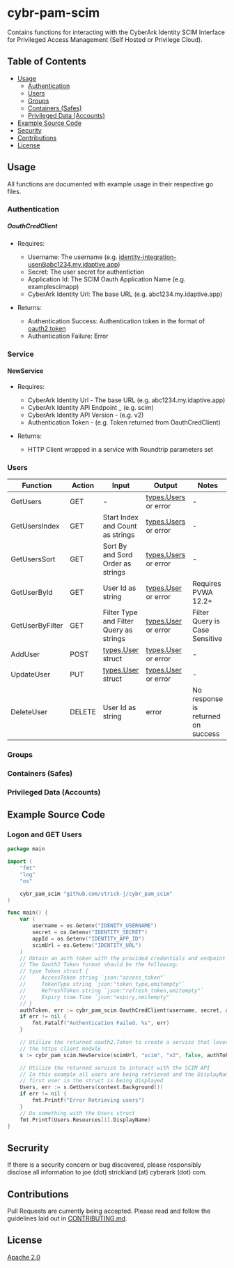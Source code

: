 # cybr-pam-scim <!-- omit in toc -->

Contains functions for interacting with the CyberArk Identity SCIM Interface for Privileged Access Management (Self Hosted or Privilege Cloud).

## Table of Contents <!-- omit in toc -->

- [Usage](#usage)
    - [Authentication](#authentication)
	- [Users](#users)
	- [Groups](#groups)
	- [Containers (Safes)](#containers-safes)
	- [Privileged Data (Accounts)](#privileged-data-accounts)
- [Example Source Code](#example-source-code)
- [Security](#security)
- [Contributions](#contributions)
- [License](#license)

## Usage

All functions are documented with example usage in their respective go files. 

### Authentication

##### OauthCredClient
* Requires:
	* Username: The username (e.g. identity-integration-user@abc1234.my.idaptive.app)
	* Secret: The user secret for authentiction
	* Application Id: The SCIM Oauth Application Name (e.g. examplescimapp)
	* CyberArk Identity Url: The base URL (e.g. abc1234.my.idaptive.app)

* Returns:
	* Authentication Success: Authentication token in the format of [oauth2.token](https://pkg.go.dev/golang.org/x/oauth2#Token)
	* Authentication Failure: Error

### Service

#### NewService
* Requires:
	* CyberArk Identity Url - The base URL (e.g. abc1234.my.idaptive.app)
	* CyberArk Identity API Endpoint _ (e.g. scim)
	* CyberArk Identity API Version - (e.g. v2)
	* Authentication Token - (e.g. Token returned from OauthCredClient)

* Returns:
	* HTTP Client wrapped in a service with Roundtrip parameters set

### Users

| Function | Action | Input | Output | Notes |
| --- | --- | --- | --- | --- |
| GetUsers | GET | - | [types.Users](pkg\cybr_pam_scim\types\users.go) or error | - |
| GetUsersIndex | GET | Start Index and Count as strings | [types.Users](pkg\cybr_pam_scim\types\users.go) or error | - |
| GetUsersSort | GET |Sort By and Sord Order as strings | [types.Users](pkg\cybr_pam_scim\types\users.go) or error | - |
| GetUserById | GET | User Id as string | [types.User](pkg\cybr_pam_scim\types\users.go) or error | Requires PVWA 12.2+ |
| GetUserByFilter | GET | Filter Type and Filter Query as strings | [types.User](pkg\cybr_pam_scim\types\users.go) or error | Filter Query is Case Sensitive |
| AddUser | POST | [types.User](pkg\cybr_pam_scim\types\users.go) struct | [types.User](pkg\cybr_pam_scim\types\users.go) or error | - |
| UpdateUser | PUT | [types.User](pkg\cybr_pam_scim\types\users.go) struct | [types.User](pkg\cybr_pam_scim\types\users.go) or error | - |
| DeleteUser | DELETE | User Id as string | error | No response is returned on success |

### Groups

### Containers (Safes)

### Privileged Data (Accounts)


## Example Source Code

### Logon and GET Users

```go
package main

import (
	"fmt"
	"log"
	"os"

	cybr_pam_scim "github.com/strick-j/cybr_pam_scim"
)

func main() {
    var (
        username = os.Getenv("IDENITY_USERNAME")
        secret = os.Getenv("IDENTITY_SECRET")
        appId = os.Getenv("IDENTITY_APP_ID")
        scimUrl = os.Getenv("IDENTITY_URL")
    )
	// Obtain an auth token with the provided credentials and endpoint parameters
	// The Oauth2 Token format should be the following:
	// type Token struct {
	//     AccessToken string `json:"access_token"`
	//     TokenType string `json:"token_type,omitempty"`
	//     RefreshToken string `json:"refresh_token,omitempty"`
	//     Expiry time.Time `json:"expiry,omitempty"`
	// }
	authToken, err := cybr_pam_scim.OauthCredClient(username, secret, appId, scimUrl)
	if err != nil {
		fmt.Fatalf("Authentication Failed. %s", err)
	}

	// Utilize the returned oauth2.Token to create a service that leverages the
	// the https client module
	s := cybr_pam_scim.NewService(scimUrl, "scim", "v2", false, authToken)

	// Utilize the returned service to interact with the SCIM API
	// In this example all users are being retrieved and the DisplayName of the
	// first user in the struct is being displayed
	Users, err := s.GetUsers(context.Background())
	if err != nil {
		fmt.Printf("Error Retrieving users")
	}
	// Do something with the Users struct
	fmt.Printf(Users.Resources[1].DisplayName)
}
```

## Secrurity
If there is a security concern or bug discovered, please responsibly disclose all information to joe (dot) strickland (at) cyberark (dot) com.

## Contributions

Pull Requests are currently being accepted.  Please read and follow the guidelines laid out in [CONTRIBUTING.md](CONTRIBUTING.md).

## License

[Apache 2.0](LICENSE)
